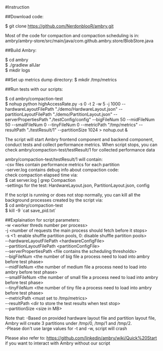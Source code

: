#Instruction

##Download code:

$ git clone https://github.com/NerdonblooR/ambry.git
	
Most of the code for compaction and compaction scheduling is in:       
ambry/ambry-store/src/main/java/com.github.ambry.store/BlobStore.java

##Build Ambry: 

$ cd ambry      
$ ./gradlew allJar       
$ mkdir logs     

##Set up metrics dump directory:
$ mkdir /tmp/metrics

##Run tests with our scripts:

$ cd ambry/compaction-test    
$ nohup python highAccessRate.py -s 0 -t 2 -w 5 -j 1000 --hardwareLayoutFilePath "./demo/HardwareLayout.json"  --partitionLayoutFilePath "./demo/PartitionLayout.json" --serverPropertiesPath "./testConfig/config" --bigFileNum 50 --midFileNum 50 --smallFileNum 0 --tinyFileNum 0 --metricPath "/tmp/metrics" --resultPath "./testResult/1" --partitionSize 1024 > nohup.out &      

The script will start Ambry frontend component and backend component, conduct tests and collect performance metrics.
When script stops, you can check ambry/compaction-test/testResult/1 for collected performance data

ambry/compaction-test/testResult/1 will contain:     
-csv files contain performance metrics for each partition  
-server.log contains debug info about compaction code:        
   check compaction elapsed time via:        
   $ cat server.log | grep Compaction             
-settings for the test: HardwareLayout.json, PartitionLayout.json, config             


If the script is running or does not stop normally, you can kill all the background processes created by the script via:        
$ cd ambry/compaction-test    
$ kill -9 \`cat save_pid.txt\`       


##Explaination for script parameters:     
-w \<worker threds number per process>   
-j \<number of requests the main process should fetch before it stops>   
-s \<1: enable shuffle partition pools, 0: disable shuffle partition pools>     
--hardwareLayoutFilePath \<hardwareConfigFile>      
--partitionLayoutFilePath \<partitionConfigFile>     
--serverPropertiesPath \<file contains the scheduling thresholds>   
--bigFileNum \<the number of big file a process need to load into ambry before test phase>   
--midFileNum \<the number of medium file a process need to load into ambry before test phase>   
--smallFileNum \<the number of small file a process need to load into ambry before test phase>   
--tinyFileNum \<the number of tiny file a process need to load into ambry before test phase>  
--metricPath \<must set to /tmp/metrics>        
--resultPath \<dir to store the test results when test stop>     
--partitionSize \<size in MB>     

Note that:
-Based on provided hardware layout file and partition layout file, Ambry will create 3 partitions
under /tmp/0, /tmp/1 and /tmp/2.        
-Please don't use large values for -t and -w, script will crash       

Please also refer to: https://github.com/linkedin/ambry/wiki/Quick%20Start
if you want to interact with Ambry without our script
